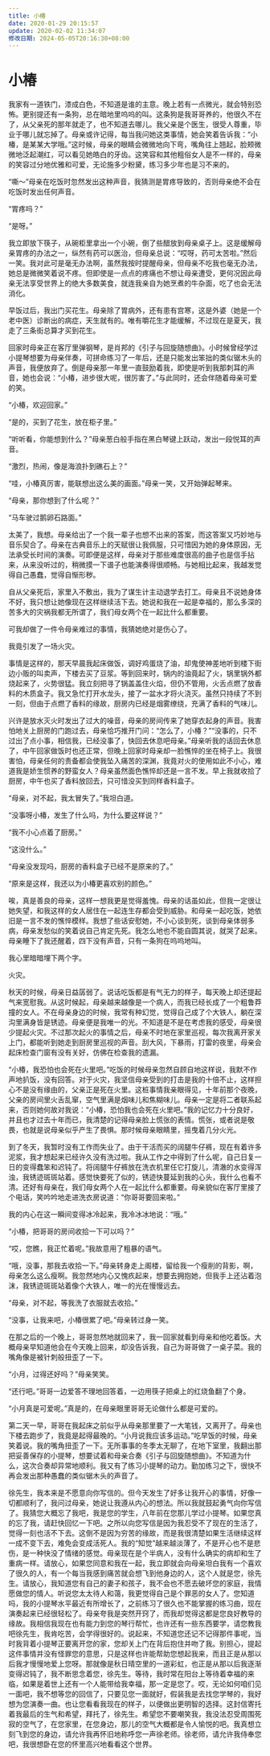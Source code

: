 ```yaml
---
title: 小椿
date: 2020-01-29 20:15:57
update: 2020-02-02 11:34:07
修改日期: 2024-05-05T20:16:30+08:00
---
```


# 小椿

我家有一道铁门，漆成白色，不知道是谁的主意。晚上若有一点微光，就会特别恐怖。更别提还有一条狗，总在暗地里呜呜的叫。这条狗是我哥哥养的，他很久不在了，从父亲死的那年就走了，也不知道去哪儿。我父亲是个医生，很受人尊重，毕业于哪儿就忘掉了。母亲或许记得，每当我问她这类事情，她会笑着告诉我：“小椿，是某某大学哦。”这时候，母亲的眼睛会微微地向下弯，嘴角往上翘起，脸颊微微地泛起潮红，可以看见她皓白的牙齿。这笑容和其他粗俗女人是不一样的，母亲的笑容过分地优雅和可爱，无论施多少粉黛，练习多少年也是习不来的。

“嘶～”母亲在吃饭时忽然发出这种声音，我猜测是胃疼导致的，否则母亲绝不会在吃饭时发出任何声音。

“胃疼吗？”

“是呀。”

我立即放下筷子，从碗柜里拿出一个小碗，倒了些醋放到母亲桌子上。这是缓解母亲胃疼的办法之一，纵然有药可以医治，但母亲总说：“哎呀，药可太苦啦。”然后一笑。我对此可是毫无办法啊，虽然我按时提醒母亲，但母亲不吃我也毫无办法，她总是微微笑着说不疼。但即使是一点点的疼痛也不想让母亲遭受，更何况因此母亲无法享受世界上的绝大多数美食，就连我亲自为她烹煮的牛杂面，吃了也会无法消化。

早饭过后，我出门买花生。母亲除了胃病外，还有患有宫寒，这是外婆（她是一个老中医）诊断出的病症，天生就有的。唯有嚼花生才能缓解，不过现在是夏天，我走了三条街总算才买到花生。

回家时母亲正在客厅里弹钢琴，是肖邦的《引子与回旋随想曲》。小时候曾经学过小提琴想要为母亲伴奏，可拼命练习了一年后，还是只能发出笨拙的类似锯木头的声音，我便放弃了。倒是母亲那一年里一直鼓励着我，即使是听到我那刺耳的声音，她也会说：“小椿，进步很大呢，很厉害了。”与此同时，还会伴随着母亲可爱的笑。

“小椿，欢迎回家。”

“是的，买到了花生，放在柜子里。”

“听听看，你能想到什么？”母亲葱白般手指在黑白琴键上跃动，发出一段悦耳的声音。

“激烈，热闹，像是海浪扑到礁石上？”

“哇，小椿真厉害，能联想出这么美的画面。”母亲一笑，又开始弹起琴来。

“母亲，那你想到了什么呢？”

“马车驶过鹅卵石路面。”

太美了，我想。母亲给出了一个我一辈子也想不出来的答案，而这答案又巧妙地与音乐契合了。母亲在古典音乐上的天赋很让我佩服，只可惜因为她的身体原因，无法承受长时间的演奏。可即便是这样，母亲对于那些难度很高的曲子也是信手拈来，从来没听过的，稍微摸一下谱子也能演奏得很顺畅。与她相比起来，我越发觉得自己愚蠢，觉得自惭形秽。

自从父亲死后，家里入不敷出，我为了谋生计主动退学去打工。母亲且不说她身体不好，我只想让她像现在这样继续活下去。她说和我在一起是幸福的，那么多深的苦多大的灾祸我都无所谓了，我们母女两个在一起比什么都重要。

可我却做了一件令母亲难过的事情，我猜她绝对是伤心了。

我竟引发了一场火灾。

事情是这样的，那天早晨我起床做饭，调好鸡蛋烧了油，却鬼使神差地听到楼下街边小贩的叫卖声，下楼去买了豆浆。等到回来时，锅内的油竟起了火，锅里锅外都烧起来了，火势很猛。我立刻把寻了锅盖盖住火焰，但仍不管用，火舌点燃了放香料的木质盒子。我又急忙打开水龙头，接了一盆水才将火浇灭。虽然只持续了不到一刻，但由于点燃了香料的缘故，厨房内已经是烟雾缭绕，充满了香料的气味儿。

兴许是放水灭火时发出了过大的噪音，母亲的房间传来了她穿衣起身的声音。我害怕地关上厨房的门跑过去，母亲恰巧推开门问：“怎么了，小椿？”“没事的，只不过出了点小事，相信我，已经没事了，快回去休息吧母亲。”母亲听我的话回去休息了，中午回家做饭时也还正常，但晚上回家时母亲却一脸憔悴的坐在椅子上。我很害怕，母亲任何的责备都会使我坠入痛苦的深渊，我竟对火的使用如此不小心，难道我是娇生惯养的野蛮女人？母亲虽然面色憔悴却还是一言不发。早上我就收拾了厨房，中午也买了香料放回去，只可惜没买到同样香料盒子。

“母亲，对不起，我太冒失了。”我坦白道。

“没事呀小椿，发生了什么吗，为什么要这样说？”

“我不小心点着了厨房。”

“这没什么。”

“母亲没发现吗，厨房的香料盒子已经不是原来的了。”

“原来是这样，我还以为小椿更喜欢别的颜色。”

唉，真是善良的母亲，这样一想我更是觉得羞愧。母亲的话虽如此，但我一定很让她失望，和我这样的女人居住在一起连生存都会受到威胁。和母亲一起吃饭，她依旧是一言不发的憔悴模样。我想了些话安慰她，不小心谈到死，谈到母亲体弱多病，母亲发愁似的笑着说自己肯定先死。我怎么地也不能自圆其说，就哭了起来。母亲睡下了我还醒着，四下没有声音，只有一条狗在呜呜地叫。

我心里暗暗埋下两个字。

火灾。

秋天的时候，母亲日益孱弱了。说话吃饭都是有气无力的样子，每天晚上却还提起气来宽慰我。从这时候起，母亲越来越像是一个病人，而我已经长成了一个粗鲁莽撞的女人。不在母亲身边的时候，我常有种幻觉，觉得自己成了个大铁人，躺在深沟里满身皆是锈迹。母亲便是我唯一的光。不知道是不是在考虑我的感受，母亲很少提起火灾。不过那次起火的事情之后，母亲不时地在家里巡视，每次我离开家关上门，都能听到她走到厨房里巡视的声音。刮大风，下暴雨，打雷的夜里，母亲会起床检查门窗有没有关好，仿佛在检查我的遗漏。

“小椿，我恐怕也会死在火里吧。”吃饭的时候母亲忽然自顾自地这样说，我默不作声地扒饭，没有回答。对于火灾，我坚信母亲受到的打击是我的十倍不止，这样担心不是没有缘由的，父亲正是死在火里。这桩事情我亲眼得见，十年前那个夜晚，父亲的房间里火舌乱窜，空气里满是烟味儿和焦糊味儿。母亲一定是将二者联系起来，否则她何故对我说：“小椿，恐怕我也会死在火里吧。”我的记忆力十分良好，并且也才过去十年而已，我清楚的记得母亲脸上慌张的表情。慌张，或者说是敬畏，也就是说母亲似乎产生了畏惧。那时候母亲眼睛里，摇曳着几分火光。

到了冬天，我暂时没有工作而失业了。由于干活而买的阔腿牛仔裤，现在有着许多泥浆，我才想起来已经许久没有洗过啦。我从工作之中得到了什么呢，自己日复一日的变得蠢笨和迟钝了。将阔腿牛仔裤放在洗衣机里任它打旋儿，清澈的水变得浑浊，我锈迹斑斑站着。感觉快要死了似的，锈迹快蔓延到我的心头，我什么也看不清。还好有母亲在，我们母女两个人在一起比什么都重要。母亲貌似在客厅里接了个电话，笑吟吟地走进洗衣房说道：“你哥哥要回来啦。”

我的内心在这一瞬间变得冰冷起来，我冷冰冰地说：“哦。”

“小椿，把哥哥的房间收拾一下可以吗？”

“哎，您瞧，我正忙着呢。”我故意用了粗暴的语气。

“哦，没事，那我去收拾一下。”母亲转身走上阁楼，留给我一个瘦削的背影，啊，母亲怎么这么瘦啊。我忽然地内心又愧疚起来，想要去拥抱她，但我手上还沾着泡沫，我锈迹斑斑站着像个大铁人，唯一的光在慢慢远去。

“母亲，对不起，等我洗了衣服就去收拾。”

“没事，让我来吧，小椿很累了吧。”母亲转过身一笑。

在那之后的一个晚上，哥哥忽然地就回来了，我一回家就看到母亲和他吃着饭。大概母亲早知道他会在今天晚上回来，却没告诉我，自己为哥哥做了一桌子菜。我的嘴角像是被针刺般扭歪了一下。

“小月，过得还好吗？”母亲笑笑。

“还行吧。”哥哥一边爱答不理地回答着，一边用筷子把桌上的红烧鱼翻了个身。

“小月真是可爱呢。”真是的，在母亲眼里哥哥无论做什么都是可爱的。

第二天一早，哥哥在我起床之前似乎从母亲那里要了一大笔钱，又离开了。母亲也下楼去跑步了，我竟是起得最晚的。“小月说我应该多运动。”吃早饭的时候，母亲笑着说。我的嘴角扭歪了一下。无所事事的冬季太无聊了，在地下室里，我翻出那把妥善保存的小提琴，想要试着和母亲合奏《引子与回旋随想曲》。不知道为什么，这次合奏却异常地顺利。我又有了练习小提琴的动力。勤加练习之下，很快不再会发出那种愚蠢的类似锯木头的声音了。

徐先生，我本来是不愿意向你写信的。但今天发生了好多让我开心的事情，好像一切都顺利了，我问过母亲，她说让我遵从内心的想法。所以我就鼓起勇气向你写信了。我猜您大概忘了我吧，我是您的学生，八年前在您那儿学过小提琴。如果您真的忘了我，请赶快回忆一下吧。之所以向您写信是因为我忍受不了现在的生活了，觉得一刻也活不下去。这倒不是因为穷苦的缘故，而是我很清楚如果生活继续这样一成不变下去，难免会变成活死人。我的“知觉”越来越淡薄了，不是开心也不是悲伤，是一种快没了情绪的感觉。母亲现在是个半病人，没有什么确实的病却和生了重病一样。请放心，如果您同意和我在一起，我立即就会向母亲坦白我有一个喜欢了很久的人，有一个每当我感到痛苦就会想飞到他身边的人，这个人就是您，徐先生。请放心，我知道您有自己的妻子和孩子，我不会也不愿去破坏您的家庭，我情愿做您的情人。听说您太太待人和蔼，我更觉得自己是个罪恶的女人了。您知道吗，我的小提琴水平最近有所增长了，之前练习了很久也不能掌握的练习曲，现在演奏起来已经很轻松了。母亲夸我是突然开窍了，而我却觉得这都是您良好教导的缘故。我相信我现在也有能力到您的琴行帮忙，也许还有一些东西要学，请您教我吧徐先生，我肯吃苦，会学得很好的。说起来，不知道您还记不记得那件事呢，当时我背着小提琴正要离开您的家，您却关上门在背后抱住并吻了我。别担心，提起这件事情并没有怪罪您的意思，只是这样也许能帮助您想起我来，而且正是从那以后我才慢慢地爱上您呀。那就像是秋日晴空里的一道彩虹，也正是从那以后我逐渐变得迟钝了，我不断思念着您，徐先生。等待，我时常在阳台上等待着幸福的来临，如果是着世上还有一个人能带给我幸福，那一定是您了。哎，无论如何咱们见一面吧，我不想等您的回信了，只要见您一面就好，假装我是去找您学琴的，我好想为您演奏一曲。也让您看看我现在的样子，以便做出更明智的选择。这封信寄托着我最后的生气和希望，拜托了，徐先生。希望您不要嘲笑我，我没法忍受周围死寂的空气了，在您家里，在您身边，那儿的空气大概都是令人愉悦的吧。我真想立刻飞到您的身边，请允许我再怀旧地称呼您一声徐老师。徐老师，请允许我侍奉您吧，我很想卧在您的怀里高兴地看看这个世界。